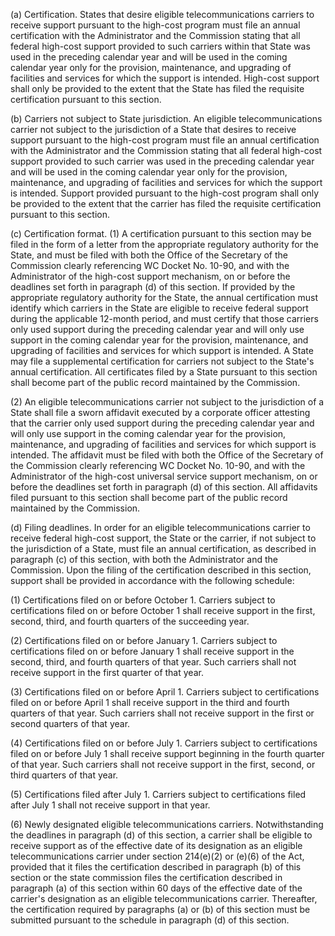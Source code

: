 (a) Certification. States that desire eligible telecommunications carriers to receive support pursuant to the high-cost program must file an annual certification with the Administrator and the Commission stating that all federal high-cost support provided to such carriers within that State was used in the preceding calendar year and will be used in the coming calendar year only for the provision, maintenance, and upgrading of facilities and services for which the support is intended. High-cost support shall only be provided to the extent that the State has filed the requisite certification pursuant to this section.

(b) Carriers not subject to State jurisdiction. An eligible telecommunications carrier not subject to the jurisdiction of a State that desires to receive support pursuant to the high-cost program must file an annual certification with the Administrator and the Commission stating that all federal high-cost support provided to such carrier was used in the preceding calendar year and will be used in the coming calendar year only for the provision, maintenance, and upgrading of facilities and services for which the support is intended. Support provided pursuant to the high-cost program shall only be provided to the extent that the carrier has filed the requisite certification pursuant to this section.

(c) Certification format. (1) A certification pursuant to this section may be filed in the form of a letter from the appropriate regulatory authority for the State, and must be filed with both the Office of the Secretary of the Commission clearly referencing WC Docket No. 10-90, and with the Administrator of the high-cost support mechanism, on or before the deadlines set forth in paragraph (d) of this section. If provided by the appropriate regulatory authority for the State, the annual certification must identify which carriers in the State are eligible to receive federal support during the applicable 12-month period, and must certify that those carriers only used support during the preceding calendar year and will only use support in the coming calendar year for the provision, maintenance, and upgrading of facilities and services for which support is intended. A State may file a supplemental certification for carriers not subject to the State's annual certification. All certificates filed by a State pursuant to this section shall become part of the public record maintained by the Commission.

(2) An eligible telecommunications carrier not subject to the jurisdiction of a State shall file a sworn affidavit executed by a corporate officer attesting that the carrier only used support during the preceding calendar year and will only use support in the coming calendar year for the provision, maintenance, and upgrading of facilities and services for which support is intended. The affidavit must be filed with both the Office of the Secretary of the Commission clearly referencing WC Docket No. 10-90, and with the Administrator of the high-cost universal service support mechanism, on or before the deadlines set forth in paragraph (d) of this section. All affidavits filed pursuant to this section shall become part of the public record maintained by the Commission.

(d) Filing deadlines. In order for an eligible telecommunications carrier to receive federal high-cost support, the State or the carrier, if not subject to the jurisdiction of a State, must file an annual certification, as described in paragraph (c) of this section, with both the Administrator and the Commission. Upon the filing of the certification described in this section, support shall be provided in accordance with the following schedule:

(1) Certifications filed on or before October 1. Carriers subject to certifications filed on or before October 1 shall receive support in the first, second, third, and fourth quarters of the succeeding year.

(2) Certifications filed on or before January 1. Carriers subject to certifications filed on or before January 1 shall receive support in the second, third, and fourth quarters of that year. Such carriers shall not receive support in the first quarter of that year.

(3) Certifications filed on or before April 1. Carriers subject to certifications filed on or before April 1 shall receive support in the third and fourth quarters of that year. Such carriers shall not receive support in the first or second quarters of that year.

(4) Certifications filed on or before July 1. Carriers subject to certifications filed on or before July 1 shall receive support beginning in the fourth quarter of that year. Such carriers shall not receive support in the first, second, or third quarters of that year.

(5) Certifications filed after July 1. Carriers subject to certifications filed after July 1 shall not receive support in that year.

(6) Newly designated eligible telecommunications carriers. Notwithstanding the deadlines in paragraph (d) of this section, a carrier shall be eligible to receive support as of the effective date of its designation as an eligible telecommunications carrier under section 214(e)(2) or (e)(6) of the Act, provided that it files the certification described in paragraph (b) of this section or the state commission files the certification described in paragraph (a) of this section within 60 days of the effective date of the carrier's designation as an eligible telecommunications carrier. Thereafter, the certification required by paragraphs (a) or (b) of this section must be submitted pursuant to the schedule in paragraph (d) of this section.

